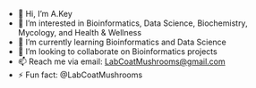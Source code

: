 - 👋 Hi, I’m A.Key
- 👀 I’m interested in Bioinformatics, Data Science, Biochemistry, Mycology, and Health & Wellness
- 🌱 I’m currently learning Bioinformatics and Data Science
- 💞️ I’m looking to collaborate on Bioinformatics projects
- 📫 Reach me via email: LabCoatMushrooms@gmail.com
- ⚡ Fun fact: @LabCoatMushrooms

<!---
AdrieonK/AboutMe is a ✨ special ✨ repository because its `README.md` (this file) appears on your GitHub profile.
You can click the Preview link to take a look at your changes.
--->
